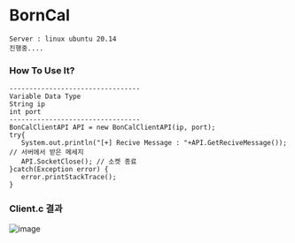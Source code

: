 # BornCal

```
Server : linux ubuntu 20.14
진행중....
```

### How To Use It?

```
---------------------------------
Variable Data Type
String ip
int port
---------------------------------
BonCalClientAPI API = new BonCalClientAPI(ip, port);
try{
   System.out.println("[+] Recive Message : "+API.GetReciveMessage()); // 서버에서 받은 메세지 
   API.SocketClose(); // 소켓 종료
}catch(Exception error) {
   error.printStackTrace();
}

```

### Client.c 결과
![image](https://user-images.githubusercontent.com/35417717/175282253-b3bda275-5940-4948-893b-e8cbbb6215fc.png)
